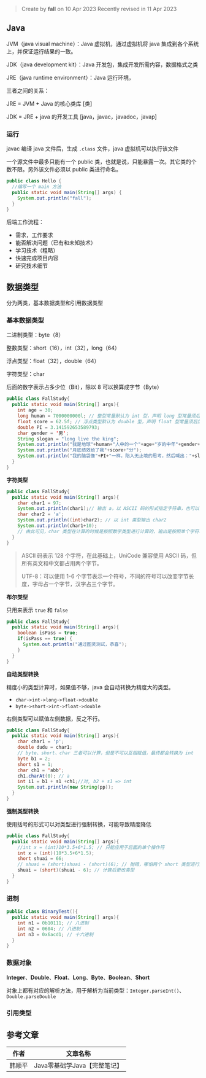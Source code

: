 > Create by **fall** on 10 Apr 2023
> Recently revised in 11 Apr 2023

## Java

JVM（java visual machine）：Java 虚拟机，通过虚拟机将 java 集成到各个系统上，并保证运行结果的一致。

JDK（java development kit）：Java 开发包，集成开发所需内容，数据格式之类

JRE（java runtime environment）：Java 运行环境，

三者之间的关系：

JRE = JVM + Java 的核心类库 [类]

JDK = JRE + java 的开发工具 [java，javac，javadoc，javap]

### 运行

javac 编译 java 文件后，生成 `.class` 文件，java 虚拟机可以执行该文件

一个源文件中最多只能有一个 public 类，也就是说，只能暴露一次。其它类的个数不限。另外该文件必须以 public 类进行命名。

```java
public class Hello {
  //编写一个 main 方法
  public static void main(String[] args) {
    System.out.println("fall");
  }
}
```

后端工作流程：

- 需求，工作要求
- 能否解决问题（已有和未知技术）
- 学习技术（粗略）
- 快速完成项目内容
- 研究技术细节

## 数据类型

分为两类，基本数据类型和引用数据类型

### 基本数据类型

二进制类型：byte（8）

整数类型：short（16），int（32），long（64）

浮点类型：float（32），double（64）

字符类型：char

后面的数字表示占多少位（Bit），除以 8 可以换算成字节（Byte）

```java
public class FallStudy{
  public static void main(String[] args){
    int age = 30;
    long human = 7000000000l; // 整型常量默认为 int 型，声明 long 型常量须后加 "l" 或 "L"
    float score = 62.5f; // 浮点类型默认为 double 型，声明 float 型常量须后加 "f" 或 "F"
    double PI = 3.141592653589793;
    char gender = '男';
    String slogan = "long live the king";
    System.out.println("我是地球"+human+"人中的一个"+age+"岁的中年"+gender+"性");
    System.out.println("月底绩效给了我"+score+"分");
    System.out.println("我的脑袋像"+PI+"一样，陷入无止境的思考，然后喊出："+slogan);
  }
}
```

**字符类型**

```java
public class FallStudy{
  public static void main(String[] args){
    char char1 = 97;
    System.out.println(char1);// 输出 a，以 ASCII 码的形式指定字符串，也可以指定中文字符
    char char2 = 'a';
    System.out.println((int)char2); // 以 int 类型输出 char2
    System.out.println(char1+10);
    // 由此可见，char 类型在计算的时候是按照数字类型进行计算的，输出是按照单个字符串输出的
  }
}
```

> ASCII 码表示 128 个字符，在此基础上，UniCode 兼容使用 ASCII 码，但所有英文和中文都占用两个字节。
>
> UTF-8：可以使用 1-6 个字节表示一个符号，不同的符号可以改变字节长度，字母占一个字节，汉字占三个字节。

**布尔类型**

只用来表示 `true` 和 `false`

```java
public class FallStudy{
  public static void main(String[] args){
    boolean isPass = true;
    if(isPass == true) {
      System.out.println("通过图灵测试，恭喜");
    }
  }
}
```

**自动类型转换**

精度小的类型计算时，如果值不够，java 会自动转换为精度大的类型。

- `char->int->long->float->double`
- `byte->short->int->float->double`

右侧类型可以赋值左侧数据，反之不行。

```java
public class FallStudy{
  public static void main(String[] args){
    char char1 = 'p';
    double dudu = char1;
    // byte、short、char 三者可以计算，但是不可以互相赋值，最终都会转换为 int
    byte b1 = 2;
    short s1 = 1;
    char ch1 = 'abb';
    ch1.charAt(0); // a
    int i1 = b1 + s1 +ch1;//对, b2 + s1 => int
    System.out.println(new String(pp));
  }
}
```

**强制类型转换**

使用括号的形式可以对类型进行强制转换，可能导致精度降低

```java
public class FallStudy{
  public static void main(String[] args){
    //int x = (int)10*3.5+6*1.5; // 只能应用于后面的单个操作符
    int x = (int)(10*3.5+6*1.5);
    short shuai = 66;
    // shuai = (short)shuai - (short)(6); // 抛错，哪怕两个 short 类型进行加减
    shuai = (short)(shuai - 6); // 计算后更改类型
  }
}
```

### 进制

```java
public class BinaryTest(){
  public static void main(String[] args){
    int n1 = 0b10111; // 八进制
    int n2 = 0604; // 八进制
    int n3 = 0x6acd1; // 十六进制
  }
}
```



### 数据对象

**Integer**、**Double**、**Float**、**Long**、**Byte**、**Boolean**、**Short**

对象上都有对应的解析方法，用于解析为当前类型：`Integer.parseInt()`、`Double.parseDouble`

### 引用类型



## 参考文章

| 作者   | 文章名称                     |
| ------ | ---------------------------- |
| 韩顺平 | Java零基础学Java【完整笔记】 |

